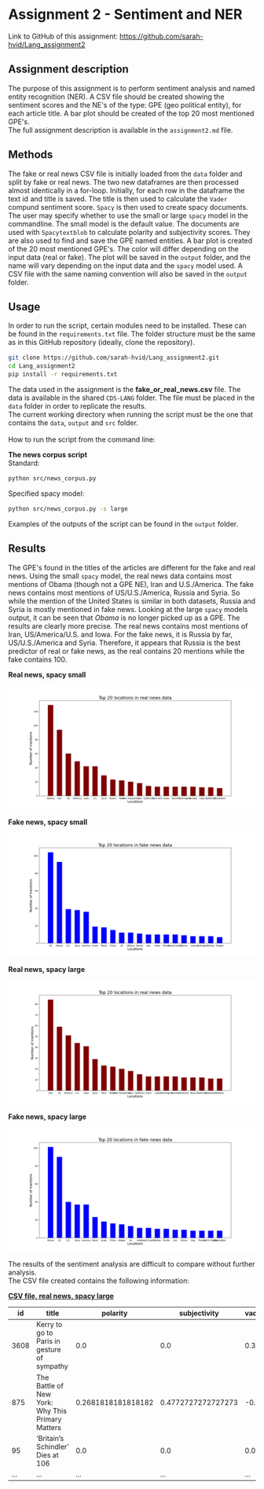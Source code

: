 # Assignment 2 - Sentiment and NER
 
Link to GitHub of this assignment: https://github.com/sarah-hvid/Lang_assignment2

## Assignment description
The purpose of this assignment is to perform sentiment analysis and named entity recognition (NER). A CSV file should be created showing the sentiment scores and the NE's of the type: GPE (geo political entity), for each article title. A bar plot should be created of the top 20 most mentioned GPE's.\
The full assignment description is available in the ```assignment2.md``` file.

## Methods
The fake or real news CSV file is initially loaded from the ```data``` folder and split by fake or real news. The two new dataframes are then processed almost identically in a for-loop. Initially, for each row in the dataframe the text id and title is saved. The title is then used to calculate the  ```Vader``` compund sentiment score. ```Spacy``` is then used to create spacy documents. The user may specify whether to use the small or large ```spacy``` model in the commandline. The small model is the default value. The documents are used with ```Spacytextblob``` to calculate polarity and subjectivity scores. They are also used to find and save the GPE named entities. A bar plot is created of the 20 most mentioned GPE's. The color will differ depending on the input data (real or fake). The plot will be saved in the ```output``` folder, and the name will vary depending on the input data and the ```spacy``` model used. A CSV file with the same naming convention will also be saved in the ```output``` folder.

## Usage
In order to run the script, certain modules need to be installed. These can be found in the ```requirements.txt``` file. The folder structure must be the same as in this GitHub repository (ideally, clone the repository).
```bash
git clone https://github.com/sarah-hvid/Lang_assignment2.git
cd Lang_assignment2
pip install -r requirements.txt
```
The data used in the assignment is the __fake_or_real_news.csv__ file. The data is available in the shared ```CDS-LANG``` folder. The file must be placed in the ```data``` folder in order to replicate the results.\
The current working directory when running the script must be the one that contains the ```data```, ```output``` and ```src``` folder.\
\
How to run the script from the command line: 

__The news corpus script__\
Standard:
```bash
python src/news_corpus.py
```
Specified spacy model:
```bash
python src/news_corpus.py -s large
```

Examples of the outputs of the script can be found in the ```output``` folder. 

## Results
The GPE's found in the titles of the articles are different for the fake and real news. Using the small ```spacy``` model, the real news data contains most mentions of Obama (though not a GPE NE), Iran and U.S./America. The fake news contains most mentions of US/U.S./America, Russia and Syria. So while the mention of the United States is similar in both datasets, Russia and Syria is mostly mentioned in fake news. Looking at the large ```spacy``` models output, it can be seen that _Obama_ is no longer picked up as a GPE. The results are clearly more precise. The real news contains most mentions of Iran, US/America/U.S. and Iowa. For the fake news, it is Russia by far, US/U.S./America and Syria. Therefore, it appears that Russia is the best predictor of real or fake news, as the real contains 20 mentions while the fake contains 100. 

**Real news, spacy small**

<img src="/output/news_real_sm_gpe.png">

**Fake news, spacy small**

<img src="/output/news_fake_sm_gpe.png">

**Real news, spacy large**

<img src="/output/news_real_lg_gpe.png">

**Fake news, spacy large**

<img src="/output/news_fake_lg_gpe.png">

The results of the sentiment analysis are difficult to compare without further analysis.\
The CSV file created contains the following information:
 
 [**CSV file, real news, spacy large**](/output/news_real_lg.csv)
 
 | id  | title | polarity  | subjectivity | vader_compund  | GPE |
| ------------- | ------------- | ------------- | ------------- | ------------- | ------------- |
| 3608 | Kerry to go to Paris in gesture of sympathy | 0.0 | 0.0 | 0.3612 | ['Paris'] | 
| 875 | The Battle of New York: Why This Primary Matters | 0.2681818181818182 | 0.4772727272727273 | -0.3612 | [] |
| 95 | ‘Britain’s Schindler’ Dies at 106 | 0.0 | 0.0 | 0.0 | ['Britain'] |
| ...  | ...  | ...  | ... | ...  | ... |
 
